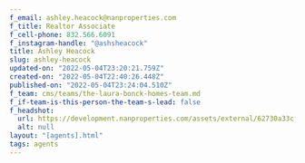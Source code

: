 ```yaml
---
f_email: ashley.heacock@nanproperties.com
f_title: Realtor Associate
f_cell-phone: 832.566.6091
f_instagram-handle: "@ashsheacock"
title: Ashley Heacock
slug: ashley-heacock
updated-on: "2022-05-04T23:20:21.759Z"
created-on: "2022-05-04T22:40:26.448Z"
published-on: "2022-05-04T23:24:04.510Z"
f_team: cms/teams/the-laura-bonck-homes-team.md
f_if-team-is-this-person-the-team-s-lead: false
f_headshot:
  url: https://development.nanproperties.com/assets/external/62730a33cf778fa276d50be7_heacock2c20ashley.JPG
  alt: null
layout: "[agents].html"
tags: agents
---
```

